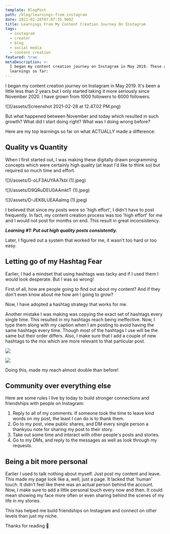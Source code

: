 ```yaml
---
template: BlogPost
path: /blog/learnings-from-instagram
date: 2021-02-28T07:07:35.900Z
title: Learnings From My Content Creation Journey On Instagram
tags:
  - instagram
  - creator
  - blog
  - social media
  - content creation
featured: true
metaDescription: >-
  I began my content creation journey on Instagram in May 2019. These are my
  learnings so far:
---
```

I began my content creation journey on Instagram in May 2019. It's been a little less than 2 years but I only started taking it more seriously since November 2020. I have grown from 1000 followers to 6000 followers.



![](/assets/Screenshot 2021-02-28 at 12.47.02 PM.png)

But what happened between November and today which resulted in such growth? What did I start doing right? What was I doing wrong before?

Here are my top learnings so far on what ACTUALLY made a difference:

## Quality vs Quantity

When I first started out, I was making these digitally drawn programming concepts which were certainly high quality (at least I'd like to think so) but required so much time and effort. 

![](/assets/D-oLF3AUYAA7kbl (1).jpeg)

![](/assets/D9QRuDEU0AAmktT (1).jpeg)

![](/assets/D-JEK6LUEAAaImg (1).jpeg)

I believed that since my posts were so 'high effort', I didn't have to post frequently. In fact, my content creation process was too 'high effort' for me and I would not post for months on end. This result in great inconsistency.

***Learning #1: Put out high quality posts consistently.***

Later, I figured out a system that worked for me, it wasn't too hard or too easy.

## Letting go of my Hashtag Fear

Earlier, I had a mindset that using hashtags was tacky and if I used them I would look desperate. But I was so wrong!

First of all, how are people going to find out about my content? And if they don't even know about me how am I going to grow?

Now, I have adopted a hashtag strategy that works for me. 

Another mistake I was making was copying the exact set of hashtags every single time. This resulted in my hashtags reach being ineffective. Now, I type them along with my caption when I am posting to avoid having the same hashtags every time. Though most of the hashtags I use will be the same but their order differs. Also, I make sure that I add a couple of new hashtags to the mix which are more relevant to that particular post. 

![](/assets/3.jpg)

![](/assets/4.jpg)

Doing this, made my reach almost double than before!

## Community over everything else

Here are some rules I live by today to build stronger connections and friendships with people on Instagram:

1. Reply to all of my comments. If someone took the time to leave kind words on my post, the least I can do is to thank them.
2. Go to my post, view public shares, and DM every single person a thankyou note for sharing my post to their story.
3. Take out some time and interact with other people's posts and stories.
4. Go to my DMs, and reply to the messages as well as look through my requests.

## Being a bit more personal

Earlier I used to talk nothing about myself. Just post my content and leave. This made my page look like a, well, just a page. It lacked that 'human' touch. It didn't feel like there was an actual person behind the account. Now, I make sure to add a little personal touch every now and then. It could mean showing my face more often or even sharing behind the scenes of my life in my stories.

This has helped me build friendships on Instagram and connect on other levels than just my niche.



Thanks for reading 🙂
